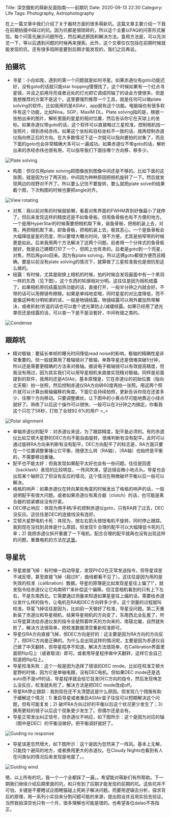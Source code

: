 Title: 深空摄影的萌新反面指南——前期坑
Date: 2020-09-13 22:30
Category: Life
Tags: Photography, Astrophotography

在上一篇文章中我们介绍了关于器材方面的很多萌新坑。这篇文章主要介绍一下我在前期拍摄中踩过的坑。因为坑都是很琐碎的，所以这个主要以FAQ的问答形式展现。每个问答先展示问题所在，然后阐述原因和解决方法。食用方法是，可以先浏览一下，等以后遇到问题的时候再来搜索。此外，这个文章仅仅包括在前期时候就能发现的坑，还有很多陷阱是要到后期才能发现的，我们之后再说。

## 拍摄坑

* 寻星：小白如我，遇到的第一个问题就是如何寻星。如果赤道仪有goto功能还好，没有goto的话就只能star hopping慢慢找了。这个时候如果有一个红点寻星镜，并且之前用月亮或者远处的灯光把它调成同轴了的话会方便很多。但是我想推荐的方案不是这个。这里要强烈推荐一个工具，就是任何可以做plate solving的软件。比如我用的是ASIAir，app就有这个功能。电脑端也有很多软件有这个功能，比如Nina，SGP，MaxIM DL。Plate solving指的是，根据一张拍出来的图片，解析里面的星星的相对位置，然后告诉你它在天球上的坐标。如果赤道仪带goto的话，这个软件可以直接略过三星校准，控制相机拍一张照片，得到赤经赤纬。如果这个坐标和目标坐标不一致的话，就再控制赤道仪指向修正后的方向。在大多数情况下这一次就可以指向要拍的对象了，而且下面的goto也会非常精确大多可以一遍成功。如果赤道仪不带goto的话，解析出来的赤经赤纬也很有用，可以指导我们下面往哪个方向移，移多少。

![Plate solving](/images/astrophotography-pitfalls-plate-solve.jpg)

* 构图：但仅仅用plate solving把图像放到图像中间还是不够的。比如下面的这张图，就是因为分了两天拍，中间因为种种原因把相机旋转了一下。然后就发现两边的视野对不齐了。所以要么记住不要旋转，要么就把plate solve的结果截个图，下次构图的时候也要把angle对齐。

![View rotating](/images/astrophotography-pitfalls-view-rotation.jpg)

* 对焦：我以前对焦的时候就偷懒，看着对焦界面的FWHM弄到好像最小了就停了。但后来发现这样的精度还是不如鱼骨板。但用鱼骨板也有不方便的地方。一个是用HyperStar的时候需要把相机取下来，装鱼骨板，把相机装上去，对焦，再把相机取下来，卸鱼骨板，把相机装上去，极其恶心。一个是鱼骨板会大幅降低星星的亮度，所以要增大曝光时间，很不方便。尤其是拍窄带的时候更是如此。后来我用两个方法解决了这两个问题。前者用一个分体式的鱼骨板就好。我是自己建模打印了一个，但网上也有卖的。后者是goto到一个亮星，对焦，然后再goto回来。因为有plate solving，所以这俩goto都很方便而且精确。要是以前没有plate solving的情况下，就算做了三星校准我也是很抗拒这么做的。
* 结露：有时候，尤其是刚换上相机的时候，拍的时候会发现画面中有一个黑洞一样的东西（见下图）。这个东西的轮廓相对分明。这往往是因为相机结露了。如果相机带抗结露加热功能的话，直接打开，一般半分钟之内就会好。不带的话可以用擦镜布擦擦。如果是单纯地变暗，同时星星的对比度降低，而不是像这种有分明轮廓的话，一般是物镜结露。物镜结露可以用外置加热带解决，或者折射/折返的话也可以套个遮光罩防止/减缓结露。如果已经用了遮光罩但还是结露的话，可以查一下是不是没套好，中间有缝之类的。

![Condense](/images/astrophotography-pitfalls-condense.jpg)

## 跟踪坑

* 精对极轴：要延长单帧的曝光时间降低read noise的影响，极轴的精确性是非常重要的。但一般就算用了极轴镜对了极轴，单靠导星还是很难突破5分钟，所以还是需要更精确的方法来对极轴。据说电子极轴镜可以有效提高精度，但我没有用过，因为其实我们可以用导星相机来直接实现精对极轴。同样是前面提到的软件，我用的还是ASIAir。基本原理是，它在赤道仪的初始位置（指向北天极）拍一张照，然后控制赤道仪RA方向转60度再拍一张照。用这两个照片就可以计算出极轴偏移的角度。下面它会持续拍照，更新告诉你现在还差多少，往哪个方向移动。只要调整螺丝，让下图中的小黄点尽可能地靠近小绿点就好了。熟练了以后这个操作可以很快，一般可以在3分钟之内搞定。你看我这个只花了58秒，打败了全球92.6%的用户 >_<

![Polar alignment](/images/astrophotography-pitfalls-polar-alignment.jpg)

* 单轴赤道仪的配平：对赤道仪来说，为了跟踪精度，配平是必须的。有的赤道仪比如艾顿大星野的DEC方向不能自由旋转，很难判断有没有配平。此时可以通过旋转RA方向来判断有没有配平。DEC方向配平了的标志是，RA方面只要在一个位置调整重锤让它平衡，随便怎么转（RA轴），（RA轴）也始终是平衡的，不需要移动重锤。
* 配平也不能太好：但我发现如果配平太好也会有一些问题。往往是回差（backlash）表现的比较明显，一阵风吹来，望远镜会微小地点头。导星也会出现某个轴矫正了但没有反应的情况。这个情况在稍微破坏平衡以后一般可以解决。
* 格格的响声：如果赤道仪在转向某些角度的时候发出了格格的响声的话，一般说明配平有很大问题。或者如果赤道仪有离合器（clutch）的话，也可能是离合器的锁紧螺丝没有拧紧。
* DEC停止响应：体现为用手柄/手机控制赤道仪goto，只有RA转了过去，DEC没反应。这往往是DEC的连接线没有连好。
* 艾顿大星野电机卡死：体现为，按左右箭头按钮电机不旋转。同时停止跟踪。我到现在没找到具体是什么原因，但发现1) 合理的配平可以大幅降低卡死的几率；2) 我把赤道仪拆开重置了一下电机，配合合理的配平就再也没有出现这样的问题。重置电机的方法在[这里](http://www.ioptron.us/Support/SGP_motor_reset.pdf)。

## 导星坑

* 导星直接飞掉：有时候一启动导星，发现PhD2在正常发送指令，但导星误差不减反增，甚至直接飞掉（超过8"，曲线都看不见了）。这往往是因为用的是失效的校准（calibration）数据。导星的原理是比如发现星星往上偏了1"，就发指令给赤道仪让它向南转1"来补偿这个偏移。但注意相机看到的只有上下左右，不是东南西北。它需要通过测量来知道如果星星往上偏的话，需要给赤道仪发什么样的指令，让电机在RA和DEC方向转多少步。这个测量的过程就叫校准。导星飞掉往往是因为，比如前一天做好了校准，导星没问题。第二天重新装了赤道仪和导星相机，结果导星相机的方向变了，东南西北全乱套了，所以导星算法给赤道仪发的指令全是照着昨天的方向来的，南辕北辙，自然就失败了。解决方法很简单，把校准数据清空重新校准即可。
* 导星仅RA方向直接飞掉，但DEC方向是好的：这主要是因为RA方向的方向反了，但DEC方向是正确的。为什么会出现这样的情况呢，主要是因为赤道仪自己做了中天翻转，但导星程序不知道。解决方法很简单，在Calibration界面里面把flip勾上（或者取消）即可。或者用导星程序做中天翻转，这样它会自己知道把flip勾上。
* 导星校准失败：这个一般是因为选择了错误的DEC mode。比如在校准艾顿大星野的时候，因为它是单轴电跟，没有DEC电机。但如果DEC mode还是选auto而不是off的话，导星程序就会给它狂发DEC方向的指令，然后发现咦怎么没反应，校准就失败了。解决方法是把DEC mode改成off。
* 导星RA停止跟踪：我到现在还不太清楚这是什么原因。但发现几个措施有助于缓解这个情况：1) 重启导星或者重启ASIAir盒子往往可以短期解决这个问题，但有可能复发；2) 破坏RA方向过好的平衡以后这个状况更少发生了；3）换用更轻的镜子以后这个现象更少发生了。但偶尔还是会有。
* 导星正常发出纠正信号，但赤道仪不响应，如下图所示：这个是因为对应的轴（图中是DEC）的平衡没做好。把平衡调好就好了。

![Guiding no response](/images/astrophotography-pitfalls-guiding-no-response.jpg)

* 导星误差忽然增大，如下图所示：这个是因为忽然来了一阵风。基本上无解，只能找个避风的地方，或者换用更大的赤道仪。在Cloudy Nights也看到有人在问类似的情况后来发现是地震了。。

![Guiding wind](/images/astrophotography-pitfalls-wind.jpg)

嗯，以上所有的坑，我一个一个全都踩了一遍。。希望能对萌新们有所帮助。下一期我们继续介绍后期里面的坑，和只有到了后期才能发现的前期的坑。这些坑并不可怕，关键是不要瞎试企图瞎猫碰上死耗子解决问题。而要用逻辑去分析，探求背后的原理，用一系列小实验来分割问题可能的来源，提出假设并且用实验去验证。当然我拍深空也只有一个月，很多理解也可能是错的。也希望各位dalao不吝指正。